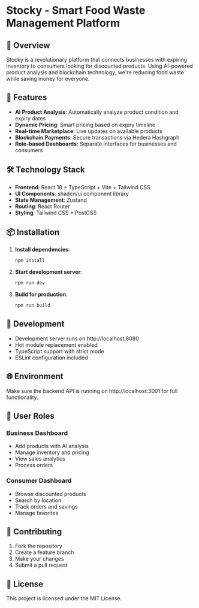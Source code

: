 # Stocky - Smart Food Waste Management Platform

## 🌟 Overview

Stocky is a revolutionary platform that connects businesses with expiring inventory to consumers looking for discounted products. Using AI-powered product analysis and blockchain technology, we're reducing food waste while saving money for everyone.

## 🚀 Features

- **AI Product Analysis**: Automatically analyze product condition and expiry dates
- **Dynamic Pricing**: Smart pricing based on expiry timeline  
- **Real-time Marketplace**: Live updates on available products
- **Blockchain Payments**: Secure transactions via Hedera Hashgraph
- **Role-based Dashboards**: Separate interfaces for businesses and consumers

## 🛠️ Technology Stack

- **Frontend**: React 18 + TypeScript + Vite + Tailwind CSS
- **UI Components**: shadcn/ui component library
- **State Management**: Zustand
- **Routing**: React Router
- **Styling**: Tailwind CSS + PostCSS

## 📦 Installation

1. **Install dependencies**:
   ```bash
   npm install
   ```

2. **Start development server**:
   ```bash
   npm run dev
   ```

3. **Build for production**:
   ```bash
   npm run build
   ```

## 🔧 Development

- Development server runs on http://localhost:8080
- Hot module replacement enabled
- TypeScript support with strict mode
- ESLint configuration included

## 🌐 Environment

Make sure the backend API is running on http://localhost:3001 for full functionality.

## 📱 User Roles

### Business Dashboard
- Add products with AI analysis
- Manage inventory and pricing
- View sales analytics
- Process orders

### Consumer Dashboard  
- Browse discounted products
- Search by location
- Track orders and savings
- Manage favorites

## 🤝 Contributing

1. Fork the repository
2. Create a feature branch
3. Make your changes
4. Submit a pull request

## 📄 License

This project is licensed under the MIT License.
